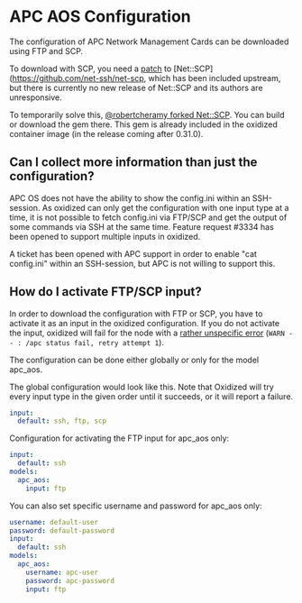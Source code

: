# APC AOS Configuration

The configuration of APC Network Management Cards can be downloaded using FTP
and SCP.

To download with SCP, you need a
[patch](https://github.com/net-ssh/net-scp/pull/71) to
[Net::SCP](https://github.com/net-ssh/net-scp, which has been included
upstream, but there is currently no new release of Net::SCP and its authors are
unresponsive.

To temporarily solve this,
[@robertcheramy forked Net::SCP](https://github.com/robertcheramy/net-scp). You
can build or download the gem there. This gem is already included in the
oxidized container image (in the release coming after 0.31.0).


## Can I collect more information than just the configuration?
APC OS does not have the ability to show the config.ini within an SSH-session.
As oxidized can only get the configuration with one input type at a time, it is
not possible to fetch config.ini via FTP/SCP and get the output of
some commands via SSH at the same time. Feature request #3334 has been opened
to support multiple inputs in oxidized.

A ticket has been opened with APC support in order to enable "cat config.ini"
within an SSH-session, but APC is not willing to support this.


## How do I activate FTP/SCP input?
In order to download the configuration with FTP or SCP, you have to activate it
as an input in the oxidized configuration. If you do not activate the input,
oxidized will fail for the node with a
[rather unspecific error](https://github.com/ytti/oxidized/issues/3346)
(`WARN -- : /apc status fail, retry attempt 1`).

The configuration can be done either globally or only for the model apc_aos.

The global configuration would look like this. Note that Oxidized will try every
input type in the given order until it succeeds, or it will report a failure.
```yaml
input:
  default: ssh, ftp, scp
```

Configuration for activating the FTP input for apc_aos only:
```yaml
input:
  default: ssh
models:
  apc_aos:
    input: ftp
```

You can also set specific username and password for apc_aos only:
```yaml
username: default-user
password: default-password
input:
  default: ssh
models:
  apc_aos:
    username: apc-user
    password: apc-password
    input: ftp
```
